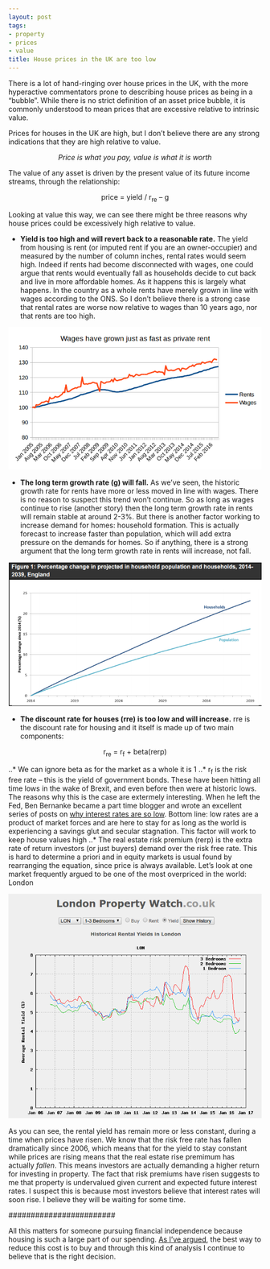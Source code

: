 ```yaml
---
layout: post
tags:
- property
- prices
- value
title: House prices in the UK are too low
---
```

There is a lot of hand-ringing over house prices in the UK, with the more hyperactive commentators prone to describing house prices as being in a “bubble”.  While there is no strict definition of an asset price bubble, it is commonly understood to mean prices that are excessive relative to intrinsic value.

Prices for houses in the UK are high, but I don’t believe there are any strong indications that they are high relative to value.


<p align="center">
  <i>Price is what you pay, value is what it is worth</i>
</p>


The value of any asset is driven by the present value of its future income streams, through the relationship:

<p align="center">
  price = yield / r<sub>re</sub> – g
</p>

Looking at value this way, we can see there might be three reasons why house prices could be excessively high relative to value.

* **Yield is too high and will revert back to a reasonable rate.**  The yield from housing is rent (or imputed rent if you are an owner-occupier) and measured by the number of column inches, rental rates would seem high.  Indeed if rents had become disconnected with wages, one could argue that rents would eventually fall as households decide to cut back and live in more affordable homes.  As it happens this is largely what happens.  In the country as a whole rents have merely grown in line with wages according to the ONS.  So I don’t believe there is a strong case that rental rates are worse now relative to wages than 10 years ago, nor that rents are too high.

![Wages versus rents](/images/wages_rents.png)

* **The long term growth rate (g) will fall.**  As we’ve seen, the historic growth rate for rents have more or less moved in line with wages.  There is no reason to suspect this trend won’t continue.  So as long as wages continue to rise (another story) then the long term growth rate in rents will remain stable at around 2-3%.  But there is another factor working to increase demand for homes: household formation.  This is actually forecast to increase faster than population, which will add extra pressure on the demands for homes.  So if anything, there is a strong argument that the long term growth rate in rents will increase, not fall.

![Long term growth in household formation](/images/household_formation_forecast.png)

* **The discount rate for houses (rre) is too low and will increase.**  rre is the discount rate for housing and it itself is made up of two main components:

<p align="center">
  r<sub>re</sub> = r<sub>f</sub> + beta(rerp)
</p>

..* We can ignore beta as for the market as a whole it is 1
..* r<sub>f</sub> is the risk free rate – this is the yield of government bonds.  These have been hitting all time lows in the wake of Brexit, and even before then were at historic lows.  The reasons why this is the case are extermely interesting.  When he left the Fed, Ben Bernanke became a part time blogger and wrote an excellent series of posts on [why interest rates are so low](https://www.brookings.edu/blog/ben-bernanke/2015/03/30/why-are-interest-rates-so-low/).  Bottom line: low rates are a product of market forces and are here to stay for as long as the world is experiencing a savings glut and secular stagnation.  This factor will work to keep house values high
..* The real estate risk premium (rerp) is the extra rate of return investors (or just buyers) demand over the risk free rate.  This is hard to determine a priori and in equity markets is usual found by rearranging the equation, since price is always available.  Let’s look at one market frequently argued to be one of the most overpriced in the world: London

![London rental yields](/images/property_yield.png)

As you can see, the rental yield has remain more or less constant, during a time when prices have risen.  We know that the risk free rate has fallen dramatically since 2006, which means that for the yield to stay constant while prices are rising means that the real estate rise premimum has actually _fallen_.  This means investors are actually demanding a higher return for investing in property.  The fact that risk premiums have risen suggests to me that property is undervalued given current and expected future interest rates.  I suspect this is because most investors believe that interest rates will soon rise.  I believe they will be waiting for some time.

########################

All this matters for someone pursuing financial independence because housing is such a large part of our spending.  [As I’ve argued](http://www.aspiringfranklin.com/buy-or-rent/), the best way to reduce this cost is to buy and through this kind of analysis I continue to believe that is the right decision.
